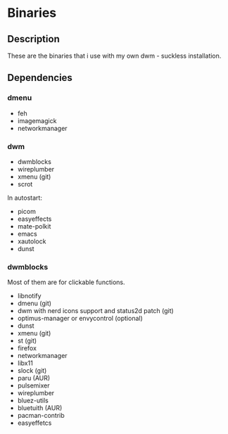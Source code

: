 # Binaries

## Description

These are the binaries that i use with my own dwm - suckless installation.

## Dependencies

### dmenu
 - feh
 - imagemagick
 - networkmanager

### dwm
 - dwmblocks
 - wireplumber
 - xmenu (git)
 - scrot

In autostart:
 - picom
 - easyeffects
 - mate-polkit
 - emacs
 - xautolock
 - dunst

### dwmblocks
Most of them are for clickable functions.
 - libnotify
 - dmenu (git)
 - dwm with nerd icons support and status2d patch (git)
 - optimus-manager or envycontrol (optional)
 - dunst
 - xmenu (git)
 - st (git)
 - firefox
 - networkmanager
 - libx11
 - slock (git)
 - paru (AUR)
 - pulsemixer
 - wireplumber
 - bluez-utils
 - bluetuith (AUR)
 - pacman-contrib
 - easyeffetcs

